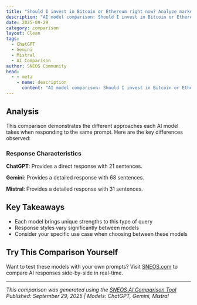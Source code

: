 ```yaml
---
title: "Should I invest in Bitcoin or Ethereum right now? Analyze market trends and make a specific recommendation"
description: "AI model comparison: Should I invest in Bitcoin or Ethereum right now? Analyze market trends and make a specific recommen..."
date: 2025-09-29
category: comparison
layout: Clean
tags:
  - ChatGPT
  - Gemini
  - Mistral
  - AI Comparison
author: SNEOS Community
head:
  - - meta
    - name: description
      content: "AI model comparison: Should I invest in Bitcoin or Ethereum right now? Analyze market trends and make a specific recommendation..."
---
```


<ChatComparison
  title="Should I invest in Bitcoin or Ethereum right now? Analyze market trends and make a specific recommendation"
  prompt="Should I invest in Bitcoin or Ethereum right now? Analyze market trends and make a specific recommendation"
  :responses='{
    "ChatGPT": "I\u2019m not able to provide real-time financial advice or current market data, but I can help outline key factors to consider when deciding whether to invest in Bitcoin or Ethereum.\n\n### Factors to Consider:\n\n1. **Market Trends \u0026 Price Volatility**\n   - Bitcoin (BTC) is often seen as a store of value and \u0022digital gold,\u0022 with relatively less volatility compared to many altcoins.\n   - Ethereum (ETH) has more price volatility but offers robust utility due to smart contracts and decentralized applications (dApps).\n\n2. **Technology and Use Cases**\n   - Bitcoin\u2019s primary use is as a decentralized digital currency and store of value.\n   - Ethereum supports a wide range of use cases beyond currency, such as DeFi (decentralized finance), NFTs, and smart contracts, making it arguably more versatile with potential for growth.\n\n3. **Recent Developments**\n   - Ethereum\u0027s transition to Ethereum 2.0 (proof of stake) aims to improve scalability and reduce energy consumption.\n   - Bitcoin\u2019s network upgrades tend to be slower, focusing on security and decentralization.\n\n4. **Risk Tolerance and Investment Horizon**\n   - Bitcoin is generally less risky compared to Ethereum but might have lower short-term upside.\n   - Ethereum can be more volatile but potentially offers higher growth due to its expanding ecosystem.\n\n5. **Regulatory Environment**\n   - Keep an eye on regulatory news affecting cryptocurrencies as it can impact prices significantly.\n\n### Recommendation:\n- If you\u2019re looking for a relatively more stable investment with established store-of-value characteristics, **Bitcoin** might be preferable.\n- If you\u2019re willing to accept more risk for potentially higher returns and believe in blockchain applications beyond currency, **Ethereum** could be a better choice.\n- Many investors diversify by holding both to balance potential risk and reward.\n\n**Important:** Always do your own research and consider consulting a licensed financial advisor before making investment decisions. Cryptocurrency markets are volatile and can be influenced by many unpredictable factors.",
    "Gemini": "Okay, let\u0027s break down the Bitcoin vs. Ethereum investment question.  It\u0027s important to remember that **I am an AI and cannot provide financial advice.** This analysis is for informational purposes only, and any investment decision you make is solely your responsibility.  You should consult with a qualified financial advisor before making any investment.\n\n**Understanding the Landscape**\n\n*   **Bitcoin (BTC):**  Often referred to as \u0022digital gold,\u0022 Bitcoin is the original cryptocurrency.  Its primary use case is as a store of value and a decentralized payment system. Bitcoin has a fixed supply of 21 million coins, which is a key part of its appeal as a hedge against inflation. Bitcoin\u0027s price is largely driven by sentiment, macroeconomics, and institutional adoption.\n\n*   **Ethereum (ETH):** Ethereum is a blockchain platform that enables the creation of decentralized applications (dApps) and smart contracts.  It\u0027s more than just a cryptocurrency; it\u0027s a platform for building a new internet.  Ethereum has no hard supply cap, though the issuance rate is controlled. Ethereum\u0027s price is driven by its utility in DeFi (decentralized finance), NFTs (non-fungible tokens), and other blockchain applications.\n\n**Current Market Trends (as of October 26, 2023 - these trends change rapidly)**\n\n*   **General Crypto Market:** The crypto market is recovering from a significant downturn in 2022.  While volatility remains high, there has been renewed interest from institutional investors, and the SEC recently approved a Bitcoin ETF.\n*   **Bitcoin Trends:** Bitcoin has shown relative strength recently, outperforming many other cryptocurrencies. Bitcoin\u0027s \u0022halving\u0022 event is expected to occur in April 2024, which could trigger a bullish run.\n*   **Ethereum Trends:** Ethereum successfully completed its \u0022Merge\u0022 to Proof-of-Stake (PoS), which significantly reduced its energy consumption and changed its tokenomics. However, ETH is still underperforming Bitcoin due to a lack of interest in DeFi and NFTs.\n\n**Bitcoin vs. Ethereum: Key Considerations**\n\n| Feature          | Bitcoin (BTC)                                     | Ethereum (ETH)                                           |\n| ---------------- | -------------------------------------------------- | --------------------------------------------------------- |\n| **Purpose**      | Store of Value, Decentralized Payment               | Decentralized Application Platform, Smart Contracts           |\n| **Technology**   | Simpler, more established blockchain               | More complex, evolving blockchain                        |\n| **Supply**       | Fixed (21 million)                                | No Hard Cap, but controlled issuance                     |\n| **Adoption**     | Wider recognition, institutional adoption         | Strong developer community, DeFi and NFT ecosystem         |\n| **Risk Profile** | Generally considered less risky (but still risky!) | Higher risk, higher potential reward                     |\n| **Drivers**      | Macroeconomic factors, institutional interest     | DeFi, NFTs, dApp adoption, technological advancements    |\n| **Consensus**    | Proof-of-Work (PoW)                               | Proof-of-Stake (PoS)                                      |\n\n**Arguments FOR Investing in Bitcoin**\n\n*   **Store of Value:** Bitcoin\u0027s limited supply makes it an attractive hedge against inflation, especially in times of economic uncertainty.\n*   **Institutional Adoption:** More and more institutional investors are allocating capital to Bitcoin.\n*   **Simplicity:** Bitcoin\u0027s core functionality is well-understood and relatively stable.\n*   **Brand Recognition:** Bitcoin is the most well-known cryptocurrency, giving it a first-mover advantage.\n\n**Arguments FOR Investing in Ethereum**\n\n*   **Growth Potential:** Ethereum\u0027s ecosystem is still developing, and its potential for growth is significant.\n*   **Innovation:** Ethereum is at the forefront of blockchain innovation, with a thriving developer community.\n*   **Use Cases:** Ethereum\u0027s applications in DeFi, NFTs, and other areas provide real-world utility.\n*   **The Merge:** Ethereum\u0027s shift to PoS has made it more environmentally friendly and potentially more scalable.\n\n**Arguments AGAINST Investing in Bitcoin**\n\n*   **Volatility:** Bitcoin\u0027s price can be extremely volatile, leading to significant losses.\n*   **Regulatory Uncertainty:** The regulatory landscape for Bitcoin is still evolving, which could create risks.\n*   **Scalability:** Bitcoin\u0027s transaction processing speed is limited, making it less suitable for high-volume payments.\n\n**Arguments AGAINST Investing in Ethereum**\n\n*   **Complexity:** Ethereum\u0027s technology is more complex than Bitcoin\u0027s, making it more vulnerable to bugs and security risks.\n*   **Competition:** Ethereum faces competition from other blockchain platforms.\n*   **High Gas Fees:** Transaction fees on the Ethereum network can be high, making it expensive to use dApps.\n\n**Specific Recommendation (Based on My Assessment)**\n\nGiven the current market conditions and risk profiles:\n\n*   **Conservative Investor:** If you are risk-averse and seeking a relatively safer entry point into the crypto market, **Bitcoin is likely the better choice.** Its established position and growing institutional adoption provide a more stable foundation. Consider allocating a small percentage (e.g., 5-10%) of your investment portfolio to Bitcoin.\n\n*   **Aggressive Investor:** If you have a higher risk tolerance and are looking for potentially greater returns, **Ethereum is a more appealing option.** However, be prepared for greater volatility and the possibility of significant losses. Consider allocating a small percentage (e.g., 5-10%) of your investment portfolio to Ethereum, but be aware of the risks.\n\n*   **Diversification:** The ideal strategy for most investors is to **diversify between both Bitcoin and Ethereum.** This can help to mitigate risk and capture potential upside from both cryptocurrencies. You could consider a portfolio split of 60% Bitcoin / 40% Ethereum.\n\n**Important Considerations Before Investing**\n\n*   **Do Your Own Research (DYOR):**  Don\u0027t rely solely on my analysis or any other single source.  Read whitepapers, analyze market data, and understand the underlying technology of both Bitcoin and Ethereum.\n*   **Risk Tolerance:** Assess your own risk tolerance and investment goals.  How much money are you willing to lose?  What is your time horizon?\n*   **Due Diligence:** Research the exchanges and wallets you plan to use.  Make sure they are reputable and secure.\n*   **Security:** Take steps to protect your cryptocurrency holdings from theft.  Use strong passwords, enable two-factor authentication, and store your coins in a secure wallet.\n*   **Dollar-Cost Averaging (DCA):** Instead of investing a lump sum, consider using a dollar-cost averaging strategy.  This involves investing a fixed amount of money at regular intervals, regardless of the price.  This can help to reduce the impact of volatility.\n*   **Long-Term Perspective:** Cryptocurrency investments should be viewed as long-term investments.  Don\u0027t expect to get rich quick.\n*   **Taxes:** Be aware of the tax implications of cryptocurrency investments.\n\n**Disclaimer:** I am an AI Chatbot and not a financial advisor. This information is for educational purposes only and not financial advice. Investing in cryptocurrencies involves substantial risk of loss. You should consult with a qualified financial advisor before making any investment decisions. Past performance is not indicative of future results.\n",
    "Mistral": "Choosing between Bitcoin and Ethereum depends on your investment goals, risk tolerance, and time horizon. Here\u0027s a brief analysis of recent market trends and a recommendation based on general observations:\n\n### Market Trends\n\n1. **Bitcoin (BTC):**\n   - **Market Dominance:** Bitcoin remains the largest cryptocurrency by market capitalization.\n   - **Store of Value:** Often seen as \u0022digital gold,\u0022 Bitcoin is widely accepted as a store of value and a hedge against inflation.\n   - **Institutional Adoption:** Increasing institutional interest and adoption, including by major companies and financial institutions.\n   - **Volatility:** While still volatile, Bitcoin has shown relatively lower volatility compared to other cryptocurrencies.\n   - **Regulatory Environment:** Bitcoin is more widely accepted and regulated, which can be both a positive and a negative depending on the regulatory climate.\n\n2. **Ethereum (ETH):**\n   - **Smart Contracts:** Ethereum\u0027s blockchain supports smart contracts, making it a platform for decentralized applications (dApps) and decentralized finance (DeFi).\n   - **Technological Innovation:** Ethereum is undergoing significant upgrades, including the transition to Ethereum 2.0, which aims to improve scalability, security, and sustainability.\n   - **Growing Ecosystem:** Ethereum has a vibrant ecosystem with numerous projects built on its blockchain, including NFTs (non-fungible tokens) and DeFi platforms.\n   - **Volatility:** Ethereum can be more volatile than Bitcoin, but it also has the potential for higher returns due to its technological advancements and growing use cases.\n\n### Recommendation\n\nGiven the current market trends, here are specific recommendations based on different investment profiles:\n\n1. **Conservative Investor:**\n   - **Recommendation:** Bitcoin\n   - **Reason:** Bitcoin is more established and has a larger market capitalization, making it a relatively safer bet. It is also more widely accepted and regulated, which can provide some stability.\n\n2. **Growth-Oriented Investor:**\n   - **Recommendation:** Ethereum\n   - **Reason:** Ethereum has significant growth potential due to its technological advancements and expanding ecosystem. The transition to Ethereum 2.0 could drive further adoption and value.\n\n3. **Diversified Investor:**\n   - **Recommendation:** Both Bitcoin and Ethereum\n   - **Reason:** Diversifying your portfolio by investing in both can help mitigate risk while still allowing you to benefit from the growth potential of both cryptocurrencies.\n\n### Additional Considerations\n\n- **Risk Tolerance:** Assess your risk tolerance. Bitcoin is generally less risky than Ethereum, but Ethereum has higher growth potential.\n- **Time Horizon:** If you have a longer investment horizon, Ethereum might be more appealing due to its potential for technological advancements and ecosystem growth.\n- **Market Conditions:** Keep an eye on current market conditions and regulatory developments, as these can significantly impact the value of both Bitcoin and Ethereum.\n\n### Final Thoughts\n\nBoth Bitcoin and Ethereum have their strengths and potential for growth. If you are looking for a more stable investment with a focus on store of value, Bitcoin might be the better choice. If you are interested in the potential of smart contracts, DeFi, and technological innovation, Ethereum could be more appealing. Diversifying your portfolio by investing in both can also be a prudent strategy.\n\nAlways do your own research and consider consulting with a financial advisor before making any investment decisions."
  }'
  published-date="16:28"
/>

## Analysis

This comparison demonstrates the different approaches each AI model takes when responding to the same prompt. Here are the key differences observed:

### Response Characteristics

**ChatGPT**: Provides a direct response with 21 sentences. 

**Gemini**: Provides a detailed response with 68 sentences. 

**Mistral**: Provides a detailed response with 31 sentences. 

## Key Takeaways

- Each model brings unique strengths to this type of query
- Response styles vary significantly between models
- Consider your specific use case when choosing between these models

## Try This Comparison Yourself

Want to test these models with your own prompts? Visit [SNEOS.com](https://sneos.com) to compare AI responses side-by-side in real-time.

---

*This comparison was generated using the [SNEOS AI Comparison Tool](https://sneos.com)*
*Published: September 29, 2025 | Models: ChatGPT, Gemini, Mistral*
